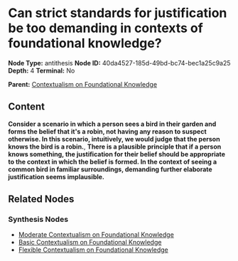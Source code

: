 # Can strict standards for justification be too demanding in contexts of foundational knowledge?

**Node Type:** antithesis
**Node ID:** 40da4527-185d-49bd-bc74-bec1a25c9a25
**Depth:** 4
**Terminal:** No

**Parent:** [Contextualism on Foundational Knowledge](contextualism-on-foundational-knowledge-synthesis-5b933c4c-335b-4f36-b546-09537100d092.md)

## Content

**Consider a scenario in which a person sees a bird in their garden and forms the belief that it's a robin, not having any reason to suspect otherwise. In this scenario, intuitively, we would judge that the person knows the bird is a robin.**, **There is a plausible principle that if a person knows something, the justification for their belief should be appropriate to the context in which the belief is formed. In the context of seeing a common bird in familiar surroundings, demanding further elaborate justification seems implausible.**

## Related Nodes

### Synthesis Nodes

- [Moderate Contextualism on Foundational Knowledge](moderate-contextualism-on-foundational-knowledge-synthesis-1b9b7bb0-f932-4cb0-b847-22a0b736b079.md)
- [Basic Contextualism on Foundational Knowledge](basic-contextualism-on-foundational-knowledge-synthesis-b3d49e41-f7c8-4ce3-9d60-2979a519cf50.md)
- [Flexible Contextualism on Foundational Knowledge](flexible-contextualism-on-foundational-knowledge-synthesis-7ef758c6-f05c-471d-854f-aab7e10e4692.md)
